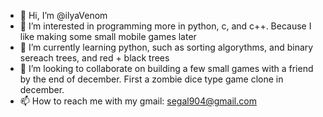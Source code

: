 - 👋 Hi, I’m @ilyaVenom
- 👀 I’m interested in programming more in python, c, and c++. Because I like making some small mobile games later
- 🌱 I’m currently learning python, such as sorting algorythms, and binary sereach trees, and red + black trees
- 💞️ I’m looking to collaborate on building a few small games with a friend by the end of december. First a zombie dice type game clone in december.
- 📫 How to reach me with my gmail: segal904@gmail.com

<!---
ilyaVenom/ilyaVenom is a ✨ special ✨ repository because its `README.md` (this file) appears on your GitHub profile.
You can click the Preview link to take a look at your changes.
--->
